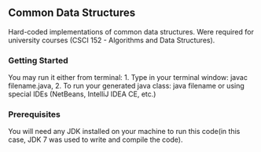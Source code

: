 ## Common Data Structures
Hard-coded implementations of common data structures. Were required for university courses (CSCI 152 - Algorithms and Data Structures).

### Getting Started

You may run it either from terminal: 1. Type in your terminal window: javac filename.java, 2. To run your generated java class: java filename
or using special IDEs (NetBeans, IntelliJ IDEA CE, etc.)

### Prerequisites

You will need any JDK installed on your machine to run this code(in this case, JDK 7 was used to write and compile the code).
